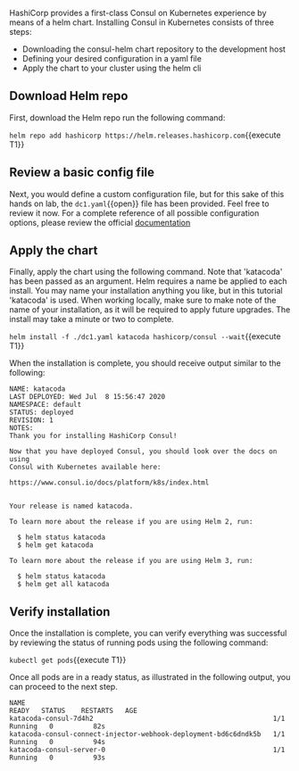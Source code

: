 
HashiCorp provides a first-class Consul on Kubernetes experience by means of a helm chart.
Installing Consul in Kubernetes consists of three steps:

- Downloading the consul-helm chart repository to the development host
- Defining your desired configuration in a yaml file
- Apply the chart to your cluster using the helm cli

## Download Helm repo

First, download the Helm repo run the following command:

`helm repo add hashicorp https://helm.releases.hashicorp.com`{{execute T1}}

## Review a basic config file

Next, you would define a custom configuration file, but for this sake of this hands on lab,
the `dc1.yaml`{{open}} file has been provided. Feel free to review it now. For a complete
reference of all possible configuration options, please review the official [documentation](https://www.consul.io/docs/k8s/helm)

## Apply the chart

Finally, apply the chart using the following command. Note that 'katacoda' has been passed as an argument.
Helm requires a name be applied to each install. You may name your installation anything you like, but
in this tutorial 'katacoda' is used. When working locally, make sure to make note of the name of your installation,
as it will be required to apply future upgrades. The install may take a minute or two to complete.

`helm install -f ./dc1.yaml katacoda hashicorp/consul --wait`{{execute T1}}

When the installation is complete, you should receive output similar to the following:

```plaintext
NAME: katacoda
LAST DEPLOYED: Wed Jul  8 15:56:47 2020
NAMESPACE: default
STATUS: deployed
REVISION: 1
NOTES:
Thank you for installing HashiCorp Consul!

Now that you have deployed Consul, you should look over the docs on using
Consul with Kubernetes available here:

https://www.consul.io/docs/platform/k8s/index.html


Your release is named katacoda.

To learn more about the release if you are using Helm 2, run:

  $ helm status katacoda
  $ helm get katacoda

To learn more about the release if you are using Helm 3, run:

  $ helm status katacoda
  $ helm get all katacoda
```

## Verify installation

Once the installation is complete, you can verify everything was successful by reviewing the status
of running pods using the following command:

`kubectl get pods`{{execute T1}}

Once all pods are in a ready status, as illustrated in the following output, you can
proceed to the next step.

```plaintext
NAME                                                              READY   STATUS    RESTARTS   AGE
katacoda-consul-7d4h2                                             1/1     Running   0          82s
katacoda-consul-connect-injector-webhook-deployment-bd6c6dndk5b   1/1     Running   0          94s
katacoda-consul-server-0                                          1/1     Running   0          93s
```